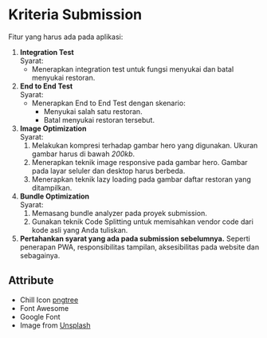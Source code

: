 

# Kriteria Submission

Fitur yang harus ada pada aplikasi:

1.  **Integration Test**  
    Syarat:
    -   Menerapkan integration test untuk fungsi menyukai dan batal menyukai restoran.
2.  **End to End Test**  
    Syarat:
    -   Menerapkan End to End Test dengan skenario:
        -   Menyukai salah satu restoran.
        -   Batal menyukai restoran tersebut.
3.  **Image Optimization**  
    Syarat:
    1.  Melakukan kompresi terhadap gambar hero yang digunakan. Ukuran gambar harus di bawah  _200kb_.
    2.  Menerapkan teknik image responsive pada gambar hero. Gambar pada layar seluler dan desktop harus berbeda.
    3.  Menerapkan teknik lazy loading pada gambar daftar restoran yang ditampilkan.
4.  **Bundle Optimization**  
    Syarat:
    1.  Memasang bundle analyzer pada proyek submission.
    2.  Gunakan teknik Code Splitting untuk memisahkan vendor code dari kode asli yang Anda tuliskan.
5.  **Pertahankan syarat yang ada pada submission sebelumnya.** Seperti penerapan PWA, responsibilitas tampilan, aksesibilitas pada website dan sebagainya.

## Attribute
- Chill Icon   <a href='https://pngtree.com/so/hand-painted'> pngtree </a>
- Font Awesome
- Google Font
- Image from <a href='https://unsplash.com'> Unsplash </a>
